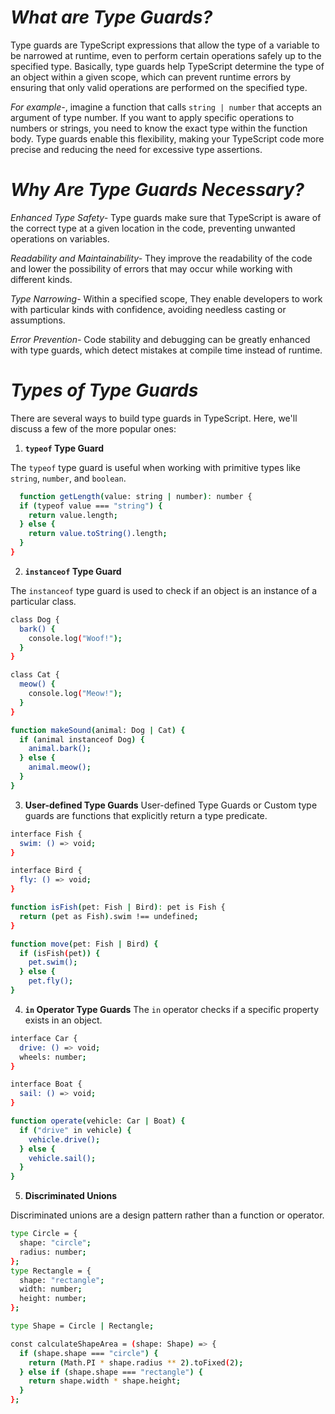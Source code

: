 
# *What are Type Guards?*
Type guards are TypeScript expressions that allow the type of a variable to be narrowed at runtime, even to perform certain operations safely up to the specified type. Basically, type guards help TypeScript determine the type of an object within a given scope, which can prevent runtime errors by ensuring that only valid operations are performed on the specified type.

*For example-*, imagine a function that calls `string | number` that accepts an argument of type number. If you want to apply specific operations to numbers or strings, you need to know the exact type within the function body. Type guards enable this flexibility, making your TypeScript code more precise and reducing the need for excessive type assertions.


# *Why Are Type Guards Necessary?*
*Enhanced Type Safety-* Type guards make sure that TypeScript is aware of the correct type at a given location in the code, preventing unwanted operations on variables.

*Readability and Maintainability-* They improve the readability of the code and lower the possibility of errors that may occur while working with different kinds.

*Type Narrowing-* Within a specified scope, They enable developers to work with particular kinds with confidence, avoiding needless casting or assumptions.

*Error Prevention-* Code stability and debugging can be greatly enhanced with type guards, which detect mistakes at compile time instead of runtime.


# *Types of Type Guards*
There are several ways to build type guards in TypeScript. Here, we'll discuss a few of the more popular ones:

1. **`typeof` Type Guard**

The `typeof` type guard is useful when working with primitive types like `string`, `number`, and `boolean`. 

```bash
  function getLength(value: string | number): number {
  if (typeof value === "string") {
    return value.length; 
  } else {
    return value.toString().length; 
  }
}
```

2. **`instanceof` Type Guard**

The `instanceof` type guard is used to check if an object is an instance of a particular class. 

```bash
class Dog {
  bark() {
    console.log("Woof!");
  }
}

class Cat {
  meow() {
    console.log("Meow!");
  }
}

function makeSound(animal: Dog | Cat) {
  if (animal instanceof Dog) {
    animal.bark();
  } else {
    animal.meow(); 
  }
}
```

3. **User-defined Type Guards**
User-defined Type Guards or Custom type guards are functions that explicitly return a type predicate.

```bash
interface Fish {
  swim: () => void;
}

interface Bird {
  fly: () => void;
}

function isFish(pet: Fish | Bird): pet is Fish {
  return (pet as Fish).swim !== undefined;
}

function move(pet: Fish | Bird) {
  if (isFish(pet)) {
    pet.swim(); 
  } else {
    pet.fly(); 
}
```

4. **`in` Operator Type Guards**
The `in` operator checks if a specific property exists in an object. 

```bash
interface Car {
  drive: () => void;
  wheels: number;
}

interface Boat {
  sail: () => void;
}

function operate(vehicle: Car | Boat) {
  if ("drive" in vehicle) {
    vehicle.drive(); 
  } else {
    vehicle.sail(); 
  }
}
```

5. **Discriminated Unions**

Discriminated unions are a design pattern rather than a function or operator. 

```bash
type Circle = {
  shape: "circle";
  radius: number;
};
type Rectangle = {
  shape: "rectangle";
  width: number;
  height: number;
};

type Shape = Circle | Rectangle;

const calculateShapeArea = (shape: Shape) => {
  if (shape.shape === "circle") {
    return (Math.PI * shape.radius ** 2).toFixed(2);
  } else if (shape.shape === "rectangle") {
    return shape.width * shape.height;
  }
};
```